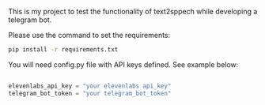 This is my project to test the functionality of text2sppech while developing a telegram bot.

Please use the command to set the requirements:

```bash
pip install -r requirements.txt
```

You will need config.py file with API keys defined. See example below:

```python

elevenlabs_api_key = "your elevenlabs api_key"
telegram_bot_token = "your telegram_bot_token"

```
